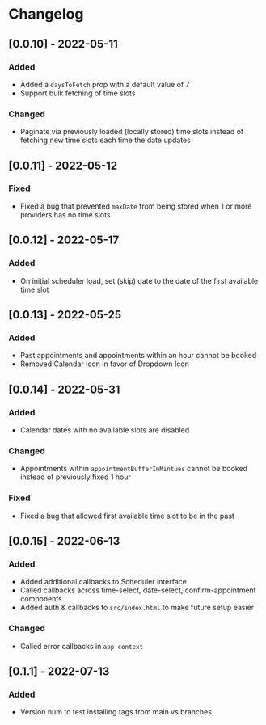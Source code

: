 # Changelog

## [0.0.10] - 2022-05-11

### Added

- Added a `daysToFetch` prop with a default value of 7
- Support bulk fetching of time slots

### Changed

- Paginate via previously loaded (locally stored) time slots instead of fetching new time slots each time the date updates

## [0.0.11] - 2022-05-12

### Fixed

- Fixed a bug that prevented `maxDate` from being stored when 1 or more providers has no time slots

## [0.0.12] - 2022-05-17

### Added

- On initial scheduler load, set (skip) date to the date of the first available time slot

## [0.0.13] - 2022-05-25

### Added

- Past appointments and appointments within an hour cannot be booked
- Removed Calendar Icon in favor of Dropdown Icon

## [0.0.14] - 2022-05-31

### Added

- Calendar dates with no available slots are disabled

### Changed

- Appointments within `appointmentBufferInMintues` cannot be booked instead of previously fixed 1 hour

### Fixed

- Fixed a bug that allowed first available time slot to be in the past

## [0.0.15] - 2022-06-13

### Added

- Added additional callbacks to Scheduler interface
- Called callbacks across time-select, date-select, confirm-appointment components
- Added auth & callbacks to `src/index.html` to make future setup easier 

### Changed

- Called error callbacks in `app-context`

## [0.1.1] - 2022-07-13

### Added
- Version num to test installing tags from main vs branches

